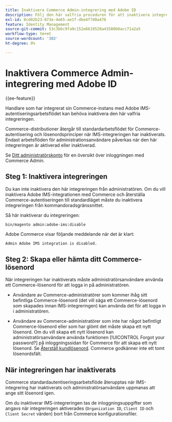 ```yaml
---
title: Inaktivera Commerce Admin-integrering med Adobe ID
description: Följ den här valfria proceduren för att inaktivera integreringen av Adobe Commerce Admin med Adobe IMS.
exl-id: 0cd02b23-873e-4e65-ae1f-dbe4f7d0a476
feature: Identity Management
source-git-commit: 53c3b6c9fa9c152e6619528a43580b0acc71a2a5
workflow-type: tm+mt
source-wordcount: '302'
ht-degree: 0%

---
```


# Inaktivera Commerce Admin-integrering med Adobe ID

{{ee-feature}}

Handlare som har integrerat sin Commerce-instans med Adobe IMS-autentiseringsarbetsflödet kan behöva inaktivera den här valfria integreringen.

Commerce-distributioner återgår till standardarbetsflödet för Commerce-autentisering och lösenordsprinciper när IMS-integreringen har inaktiverats. Endast arbetsflöden för administrationsanvändare påverkas när den här integreringen är aktiverad eller inaktiverad.

Se [Ditt administratörskonto](https://experienceleague.adobe.com/docs/commerce-admin/start/admin/admin-signin.html?lang=sv-SE) för en översikt över inloggningen med Commerce Admin.

## Steg 1: Inaktivera integreringen

Du kan inte inaktivera den här integreringen från administratören. Om du vill inaktivera Adobe IMS-integrationen med Commerce och återställa Commerce-autentiseringen till standardläget måste du inaktivera integreringen från kommandoradsgränssnittet.

Så här inaktiverar du integreringen:

```bash
bin/magento admin:adobe-ims:disable
```

Adobe Commerce visar följande meddelande när det är klart:

```
Admin Adobe IMS integration is disabled.
```

## Steg 2: Skapa eller hämta ditt Commerce-lösenord

När integreringen har inaktiverats måste administratörsanvändare använda ett Commerce-lösenord för att logga in på administratören.

* Användare av Commerce-administratörer som kommer ihåg sitt befintliga Commerce-lösenord (det vill säga ett Commerce-lösenord som skapades innan IMS-integreringen) kan använda det för att logga in i administratören.

* Användare av Commerce-administratörer som inte har något befintligt Commerce-lösenord eller som har glömt det måste skapa ett nytt lösenord. Om du vill skapa ett nytt lösenord kan administratörsanvändare använda funktionen [!UICONTROL Forgot your password?] på inloggningssidan för Commerce för att skapa ett nytt lösenord. Se [Återställ kundlösenord](https://experienceleague.adobe.com/docs/commerce-admin/customers/customer-accounts/configure/password-reset.html?lang=sv-SE). Commerce godkänner inte ett tomt lösenordsfält.

## När integreringen har inaktiverats

Commerce standardautentiseringsarbetsflöde återupptas när IMS-integrering har inaktiverats och administratörsanvändare uppmanas att ange sitt lösenord igen.

Om du inaktiverar IMS-integreringen tas de inloggningsuppgifter som angavs när integreringen aktiverades (`Organization ID`, `Client ID` och `Client Secret` värden) bort från Commerce konfigurationsfiler.
